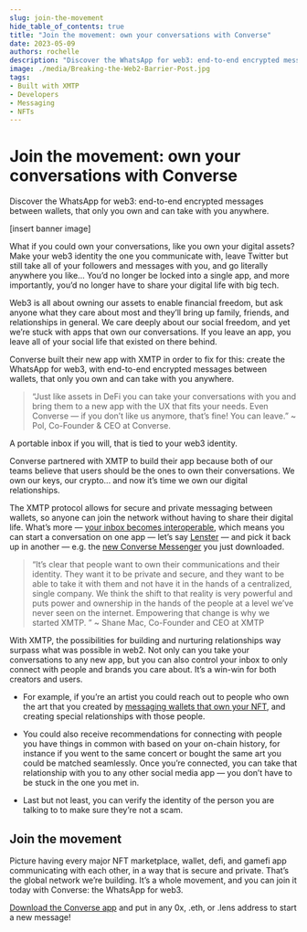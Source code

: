 ```yaml
---
slug: join-the-movement
hide_table_of_contents: true
title: "Join the movement: own your conversations with Converse"
date: 2023-05-09
authors: rochelle
description: "Discover the WhatsApp for web3: end-to-end encrypted messages between wallets, that only you own and can take with you anywhere."
image: ./media/Breaking-the-Web2-Barrier-Post.jpg
tags:
- Built with XMTP
- Developers
- Messaging
- NFTs
---
```


# Join the movement: own your conversations with Converse

Discover the WhatsApp for web3: end-to-end encrypted messages between wallets, that only you own and can take with you anywhere. 

[insert banner image]

<!--truncate-->

What if you could own your conversations, like you own your digital assets? Make your web3 identity the one you communicate with, leave Twitter but still take all of your followers and messages with you, and go literally anywhere you like... You’d no longer be locked into a single app, and more importantly, you’d no longer have to share your digital life with big tech. 

Web3 is all about owning our assets to enable financial freedom, but ask anyone what they care about most and they’ll bring up family, friends, and relationships in general. We care deeply about our social freedom, and yet we’re stuck with apps that own our conversations. If you leave an app, you leave all of your social life that existed on there behind. 

Converse built their new app with XMTP in order to fix for this: create the WhatsApp for web3, with end-to-end encrypted messages between wallets, that only you own and can take with you anywhere.

> “Just like assets in DeFi you can take your conversations with you and bring them to a new app with the UX that fits your needs. Even Converse — if you don’t like us anymore, that’s fine! You can leave.” ~ Pol, Co-Founder & CEO at Converse.

A portable inbox if you will, that is tied to your web3 identity. 

Converse partnered with XMTP to build their app because both of our teams believe that users should be the ones to own their conversations. We own our keys, our crypto... and now it’s time we own our digital relationships.

The XMTP protocol allows for secure and private messaging between wallets, so anyone can join the network without having to share their digital life. What’s more — [your inbox becomes interoperable](/docs/dev-concepts/interoperable-inbox), which means you can start a conversation on one app — let’s say [Lenster](https://lenster.xyz/) — and pick it back up in another — e.g. the [new Converse Messenger](https://getconverse.app/) you just downloaded. 

> “It’s clear that people want to own their communications and their identity. They want it to be private and secure, and they want to be able to take it with them and not have it in the hands of a centralized, single company. We think the shift to that reality is very powerful and puts power and ownership in the hands of the people at a level we’ve never seen on the internet. Empowering that change is why we started XMTP. ” ~ Shane Mac, Co-Founder and CEO at XMTP

With XMTP, the possibilities for building and nurturing relationships way surpass what was possible in web2. Not only can you take your conversations to any new app, but you can also control your inbox to only connect with people and brands you care about. It’s a win-win for both creators and users. 

- For example, if you’re an artist you could reach out to people who own the art that you created by [messaging wallets that own your NFT](truths-not-spoofs), and creating special relationships with those people.

- You could also receive recommendations for connecting with people you have things in common with based on your on-chain history, for instance if you went to the same concert or bought the same art you could be matched seamlessly. Once you’re connected, you can take that relationship with you to any other social media app — you don’t have to be stuck in the one you met in.

- Last but not least, you can verify the identity of the person you are talking to to make sure they’re not a scam.

## Join the movement

Picture having every major NFT marketplace, wallet, defi, and gamefi app communicating with each other, in a way that is secure and private. That’s the global network we’re building. It’s a whole movement, and you can join it today with Converse: the WhatsApp for web3. 

[Download the Converse app](https://getconverse.app/) and put in any 0x, .eth, or .lens address to start a new message!
